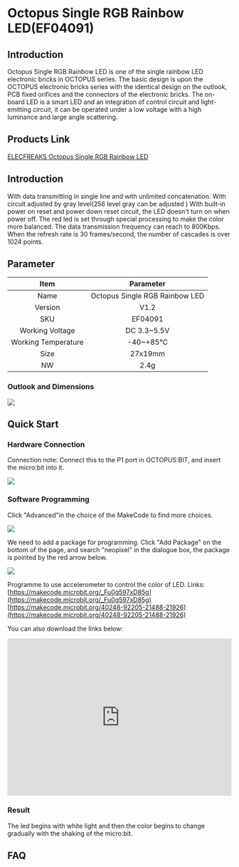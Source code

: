 ﻿# Octopus Single RGB Rainbow LED(EF04091)

## Introduction

Octopus Single RGB Rainbow LED is one of the single rainbow LED electronic bricks in OCTOPUS series. The basic design is upon the OCTOPUS electronic bricks series with the identical design on the outlook, PCB fixed orifices and the connectors of the electronic bricks. The on-board LED is a smart LED and an integration of control circuit and light-emitting circuit, it can be operated under a low voltage with a high luminance and large angle scattering.

## Products Link

[ELECFREAKS Octopus Single RGB Rainbow LED](https://shop.elecfreaks.com/products/elecfreaks-octopus-single-rgb-rainbow-led?_pos=1&_sid=aad811326&_ss=r)


## Introduction


 With data transmitting in single line and with unlimited concatenation.
 With circuit adjusted by gray level(256 level gray can be adjusted )
 With built-in power on reset and power down reset circuit, the LED doesn't turn on when power off.
 The red led is set through special processing to make the color more balanced.
 The data transmission frequency can reach to 800Kbps. When the refresh rate is 30 frames/second, the number of cascades is over 1024 points.

## Parameter


Item | Parameter 
:-: | :-: 
Name|Octopus Single RGB Rainbow LED
Version|V1.2
SKU|EF04091
Working Voltage|DC 3.3~5.5V
Working Temperature|-40~+85℃
Size|27x19mm
NW|2.4g

### Outlook and Dimensions

![](https://wiki-media-ef.oss-cn-hongkong.aliyuncs.com//images/w5nulIo.png)

## Quick Start

### Hardware Connection

Connection note: Connect this to the P1 port in OCTOPUS:BIT, and insert the micro:bit into it.

![](https://wiki-media-ef.oss-cn-hongkong.aliyuncs.com//images/AGdJhsV.png)

### Software Programming
Click "Advanced"in the choice of the MakeCode to find more choices.

![](https://wiki-media-ef.oss-cn-hongkong.aliyuncs.com//images/LjMR5IU.png)

We need to add a package for programming. Click "Add Package" on the bottom of the page, and search "neopixel" in the dialogue box, the package is pointed by the red arrow below.

![](https://wiki-media-ef.oss-cn-hongkong.aliyuncs.com//images/meteyoR.png)

Programme to use accelerometer to control the color of LED. 
Links: [https://makecode.microbit.org/_Fu0g597xD85g](https://makecode.microbit.org/_Fu0g597xD85g) [https://makecode.microbit.org/40248-92205-21488-21926](https://makecode.microbit.org/40248-92205-21488-21926)

You can also download the links below:
<div style="position:relative;height:0;padding-bottom:70%;overflow:hidden;"><iframe style="position:absolute;top:0;left:0;width:100%;height:100%;" src="https://makecode.microbit.org/#pub:40248-92205-21488-21926" frameborder="0" sandbox="allow-popups allow-forms allow-scripts allow-same-origin"></iframe></div>

### Result

The led begins with white light and then the color begins to change gradually with the shaking of the micro:bit.

## FAQ

